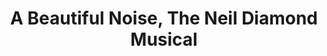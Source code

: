 ---
title: A Beautiful Noise, The Neil Diamond Musical
poster: a-beautiful-noise.jpg
header: a-beautiful-noise-header.jpg
description: A new musical about the life and music of iconic singer/songwriter Neil Diamond.
theater: Broadhurst Theatre
original_preview: '2022-11-02'
original_opening: '2022-12-04'
preview: '2022-11-03'
opening: '2022-12-04'
tonyaward: false
criticspick: false
tags: 
  - Musical
  - Broadway
trailer: 'https://www.youtube.com/watch?v=ICkfHpl9IKo'
website: 'https://abeautifulnoisethemusical.com'
tickets:
  - highlight: true
    info: https://rush.telecharge.com
    title: $55 Lottery
    type: digitalLottery
  - highlight: false
    info: https://www.telecharge.com/Broadway/A-Beautiful-Noise-The-Neil-Diamond-Musical
    title: $69+ Tickets
    type: regular
---